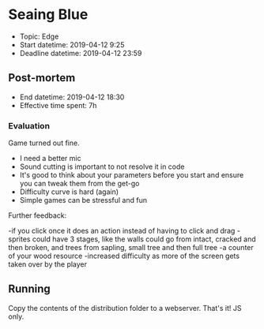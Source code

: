# Seaing Blue

* Topic: Edge
* Start datetime: 2019-04-12 9:25
* Deadline datetime: 2019-04-12 23:59

## Post-mortem

* End datetime: 2019-04-12 18:30
* Effective time spent: 7h

### Evaluation

Game turned out fine.


* I need a better mic
* Sound cutting is important to not resolve it in code
* It's good to think about your parameters before you start and ensure you can
tweak them from the get-go
* Difficulty curve is hard (again)
* Simple games can be stressful and fun

Further feedback:

-if you click once it does an action instead of having to click and drag
-sprites could have 3 stages, like the walls could go from intact, cracked and then broken, and trees from sapling, small tree and then full tree
-a counter of your wood resource
-increased difficulty as more of the screen gets taken over by the player


## Running

Copy the contents of the distribution folder to a webserver. That's it! JS only.
